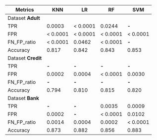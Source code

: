 | **Metrics** | **KNN** | **LR** | **RF** | **SVM** |
| --- | --- | --- | --- | --- |
| Dataset **Adult**  
| TPR| 0.0003 | < 0.0001 | 0.0244 | **-** |
| FPR| < 0.0001 | < 0.0001 | < 0.0001 | < 0.0001 |
| FN_FP_ratio| < 0.0001 | 0.0462 | < 0.0001 | **-** |
| Accuracy| 0.817 | 0.842 | 0.843 | 0.853 |
| Dataset **Credit**  
| TPR| **-** | **-** | **-** | **-** |
| FPR| 0.0002 | 0.0004 | < 0.0001 | 0.0030 |
| FN_FP_ratio| **-** | **-** | **-** | **-** |
| Accuracy| 0.794 | 0.810 | 0.815 | 0.820 |
| Dataset **Bank**  
| TPR| **-** | **-** | 0.0035 | 0.0009 |
| FPR| 0.0002 | **-** | < 0.0001 | 0.0102 |
| FN_FP_ratio| 0.0014 | 0.0004 | 0.0002 | < 0.0001 |
| Accuracy| 0.873 | 0.882 | 0.856 | 0.883 |
